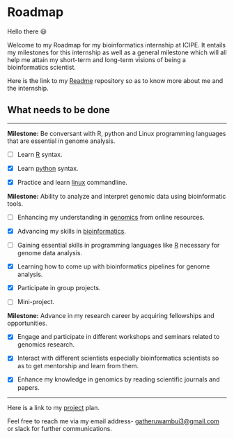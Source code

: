 # Roadmap

Hello there :smiley:
 
Welcome to my Roadmap for my bioinformatics internship at ICIPE. It entails my milestones for this internship as well as a general milestone which will all help me attain my short-term and long-term visions of being a bioinformatics scientist.

Here is the link to my [Readme](https://github.com/Gatheru-rose/rose_bioinformatics_intern/blob/main/README.md) repository so as to know more about me and the internship.

## **What needs to be done**

---
**Milestone:**  Be conversant with R, python and Linux programming languages that are essential in genome analysis.
 
  - [ ] Learn [R](http://swcarpentry.github.io/r-novice-gapminder/) syntax.
 
  - [x] Learn [python](https://github.com/kipkurui/Python4Bioinformatics2019) syntax.
 
  - [x] Practice and learn [linux](http://swcarpentry.github.io/shell-novice/) commandline.
 
 **Milestone:** Ability to analyze and interpret genomic data using bioinformatic tools.
  
  - [ ] Enhancing my understanding in [genomics](https://datacarpentry.org/genomics-workshop/) from online resources.
  
  - [x] Advancing my skills in [bioinformatics](https://training.h3abionet.org/IBT_2017/).
  
  - [ ] Gaining essential skills in programming languages like [R](https://datacarpentry.org/genomics-r-intro/) necessary for genome data analysis.
  
  - [x] Learning how to come up with bioinformatics pipelines for genome analysis.
  - [x] Participate in group projects.
  - [ ] Mini-project.
 
 **Milestone:** Advance in my research career by acquiring fellowships and opportunities.
  
  - [x]  Engage and participate in different workshops and seminars related to genomics research.
  
  - [x] Interact with different scientists especially bioinformatics scientists so as to get mentorship and learn from them.
  
  - [x] Enhance my knowledge in genomics by reading scientific journals and papers.
---

Here is a link to my [project](https://github.com/Gatheru-rose/rose_bioinformatics_intern/projects/1) plan.

Feel free to reach me via my email address- gatheruwambui3@gmail.com or slack for further communications.


